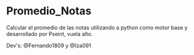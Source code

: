 # Promedio_Notas
Calcular el promedio de las notas utilizando a python como motor base
y desarrollado por Pseint, vuela alto.

Dev's: @Fernando1809 y @Iza091
